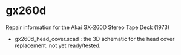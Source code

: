 # gx260d
Repair information for the Akai GX-260D Stereo Tape Deck (1973)

- gx260d_head_cover.scad : the 3D schematic for the head cover replacement. not yet ready/tested.